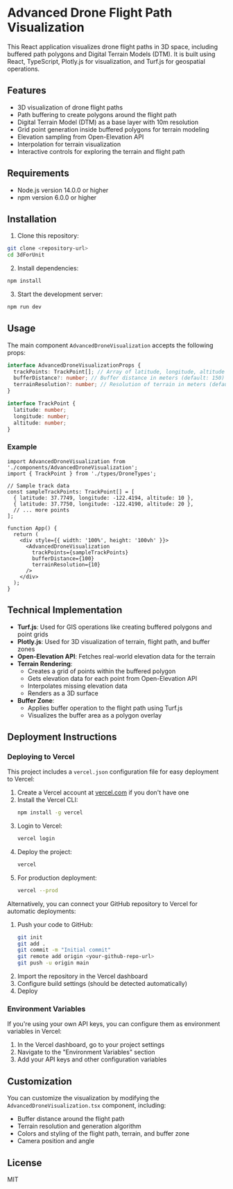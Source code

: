 # Advanced Drone Flight Path Visualization

This React application visualizes drone flight paths in 3D space, including buffered path polygons and Digital Terrain Models (DTM). It is built using React, TypeScript, Plotly.js for visualization, and Turf.js for geospatial operations.

## Features

- 3D visualization of drone flight paths
- Path buffering to create polygons around the flight path
- Digital Terrain Model (DTM) as a base layer with 10m resolution
- Grid point generation inside buffered polygons for terrain modeling
- Elevation sampling from Open-Elevation API
- Interpolation for terrain visualization
- Interactive controls for exploring the terrain and flight path

## Requirements

- Node.js version 14.0.0 or higher
- npm version 6.0.0 or higher

## Installation

1. Clone this repository:
```bash
git clone <repository-url>
cd 3dForUnit
```

2. Install dependencies:
```bash
npm install
```

3. Start the development server:
```bash
npm run dev
```

## Usage

The main component `AdvancedDroneVisualization` accepts the following props:

```typescript
interface AdvancedDroneVisualizationProps {
  trackPoints: TrackPoint[]; // Array of latitude, longitude, altitude points
  bufferDistance?: number; // Buffer distance in meters (default: 150)
  terrainResolution?: number; // Resolution of terrain in meters (default: 10)
}

interface TrackPoint {
  latitude: number;
  longitude: number;
  altitude: number;
}
```

### Example

```tsx
import AdvancedDroneVisualization from './components/AdvancedDroneVisualization';
import { TrackPoint } from './types/DroneTypes';

// Sample track data
const sampleTrackPoints: TrackPoint[] = [
  { latitude: 37.7749, longitude: -122.4194, altitude: 10 },
  { latitude: 37.7750, longitude: -122.4190, altitude: 20 },
  // ... more points
];

function App() {
  return (
    <div style={{ width: '100%', height: '100vh' }}>
      <AdvancedDroneVisualization 
        trackPoints={sampleTrackPoints} 
        bufferDistance={100}
        terrainResolution={10}
      />
    </div>
  );
}
```

## Technical Implementation

- **Turf.js**: Used for GIS operations like creating buffered polygons and point grids
- **Plotly.js**: Used for 3D visualization of terrain, flight path, and buffer zones
- **Open-Elevation API**: Fetches real-world elevation data for the terrain
- **Terrain Rendering**: 
  - Creates a grid of points within the buffered polygon
  - Gets elevation data for each point from Open-Elevation API
  - Interpolates missing elevation data
  - Renders as a 3D surface
- **Buffer Zone**: 
  - Applies buffer operation to the flight path using Turf.js
  - Visualizes the buffer area as a polygon overlay

## Deployment Instructions

### Deploying to Vercel

This project includes a `vercel.json` configuration file for easy deployment to Vercel:

1. Create a Vercel account at [vercel.com](https://vercel.com) if you don't have one
2. Install the Vercel CLI:
   ```bash
   npm install -g vercel
   ```
3. Login to Vercel:
   ```bash
   vercel login
   ```
4. Deploy the project:
   ```bash
   vercel
   ```
5. For production deployment:
   ```bash
   vercel --prod
   ```

Alternatively, you can connect your GitHub repository to Vercel for automatic deployments:

1. Push your code to GitHub:
   ```bash
   git init
   git add .
   git commit -m "Initial commit"
   git remote add origin <your-github-repo-url>
   git push -u origin main
   ```
2. Import the repository in the Vercel dashboard
3. Configure build settings (should be detected automatically)
4. Deploy

### Environment Variables

If you're using your own API keys, you can configure them as environment variables in Vercel:

1. In the Vercel dashboard, go to your project settings
2. Navigate to the "Environment Variables" section
3. Add your API keys and other configuration variables

## Customization

You can customize the visualization by modifying the `AdvancedDroneVisualization.tsx` component, including:
- Buffer distance around the flight path
- Terrain resolution and generation algorithm
- Colors and styling of the flight path, terrain, and buffer zone
- Camera position and angle

## License

MIT
